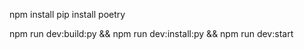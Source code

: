
npm install
pip install poetry


npm run dev:build:py && npm run dev:install:py && npm run dev:start


